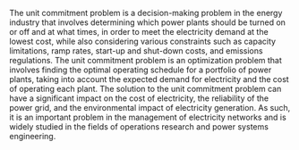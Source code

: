 
The unit commitment problem is a decision-making problem in the energy industry that involves determining which power plants should be turned on or off and at what times, in order to meet the electricity demand at the lowest cost, while also considering various constraints such as capacity limitations, ramp rates, start-up and shut-down costs, and emissions regulations. The unit commitment problem is an optimization problem that involves finding the optimal operating schedule for a portfolio of power plants, taking into account the expected demand for electricity and the cost of operating each plant. The solution to the unit commitment problem can have a significant impact on the cost of electricity, the reliability of the power grid, and the environmental impact of electricity generation. As such, it is an important problem in the management of electricity networks and is widely studied in the fields of operations research and power systems engineering.